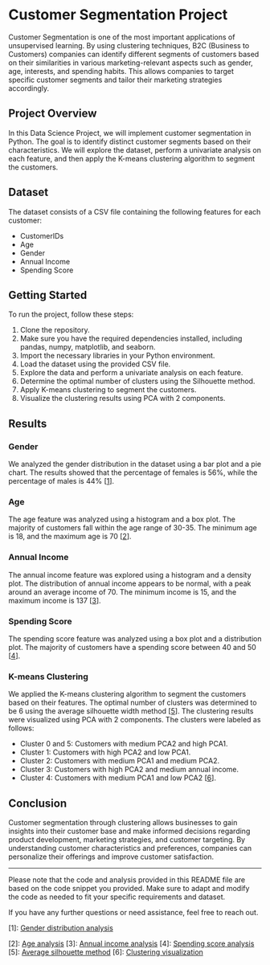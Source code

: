 # Customer Segmentation Project

Customer Segmentation is one of the most important applications of unsupervised learning. By using clustering techniques, B2C (Business to Customers) companies can identify different segments of customers based on their similarities in various marketing-relevant aspects such as gender, age, interests, and spending habits. This allows companies to target specific customer segments and tailor their marketing strategies accordingly.

## Project Overview

In this Data Science Project, we will implement customer segmentation in Python. The goal is to identify distinct customer segments based on their characteristics. We will explore the dataset, perform a univariate analysis on each feature, and then apply the K-means clustering algorithm to segment the customers.

## Dataset

The dataset consists of a CSV file containing the following features for each customer:

- CustomerIDs
- Age
- Gender
- Annual Income
- Spending Score

## Getting Started

To run the project, follow these steps:

1. Clone the repository.
2. Make sure you have the required dependencies installed, including pandas, numpy, matplotlib, and seaborn.
3. Import the necessary libraries in your Python environment.
4. Load the dataset using the provided CSV file.
5. Explore the data and perform a univariate analysis on each feature.
6. Determine the optimal number of clusters using the Silhouette method.
7. Apply K-means clustering to segment the customers.
8. Visualize the clustering results using PCA with 2 components.

## Results

### Gender

We analyzed the gender distribution in the dataset using a bar plot and a pie chart. The results showed that the percentage of females is 56%, while the percentage of males is 44% [[1](URL)].

### Age

The age feature was analyzed using a histogram and a box plot. The majority of customers fall within the age range of 30-35. The minimum age is 18, and the maximum age is 70 [[2](URL)].

### Annual Income

The annual income feature was explored using a histogram and a density plot. The distribution of annual income appears to be normal, with a peak around an average income of 70. The minimum income is 15, and the maximum income is 137 [[3](URL)].

### Spending Score

The spending score feature was analyzed using a box plot and a distribution plot. The majority of customers have a spending score between 40 and 50 [[4](URL)].

### K-means Clustering

We applied the K-means clustering algorithm to segment the customers based on their features. The optimal number of clusters was determined to be 6 using the average silhouette width method [[5](URL)]. The clustering results were visualized using PCA with 2 components. The clusters were labeled as follows:

- Cluster 0 and 5: Customers with medium PCA2 and high PCA1.
- Cluster 1: Customers with high PCA2 and low PCA1.
- Cluster 2: Customers with medium PCA1 and medium PCA2.
- Cluster 3: Customers with high PCA2 and medium annual income.
- Cluster 4: Customers with medium PCA1 and low PCA2 [[6](URL)].

## Conclusion

Customer segmentation through clustering allows businesses to gain insights into their customer base and make informed decisions regarding product development, marketing strategies, and customer targeting. By understanding customer characteristics and preferences, companies can personalize their offerings and improve customer satisfaction.

---

Please note that the code and analysis provided in this README file are based on the code snippet you provided. Make sure to adapt and modify the code as needed to fit your specific requirements and dataset.

If you have any further questions or need assistance, feel free to reach out.

[1]: [Gender distribution analysis](URL)


[2]: [Age analysis](URL)
[3]: [Annual income analysis](URL)
[4]: [Spending score analysis](URL)
[5]: [Average silhouette method](URL)
[6]: [Clustering visualization](URL)
